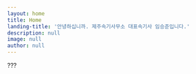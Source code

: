 ```yaml
---
layout: home
title: Home
landing-title: '안녕하십니까. 제주속기사무소 대표속기사 임승준입니다.'
description: null
image: null
author: null
---
```


???
